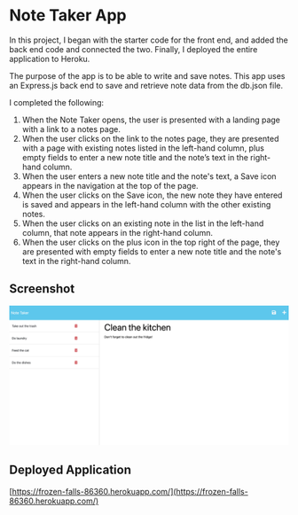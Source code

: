 # Note Taker App

In this project, I began with the starter code for the front end, and added the back end code and connected the two. Finally, I deployed the entire application to Heroku.

The purpose of the app is to be able to write and save notes. This app uses an Express.js back end to save and retrieve note data from the db.json file.

I completed the following:

1. When the Note Taker opens, the user is presented with a landing page with a link to a notes page.
2. When the user clicks on the link to the notes page, they are presented with a page with existing notes listed in the left-hand column, plus empty fields to enter a new note title and the note’s text in the right-hand column.
3. When the user enters a new note title and the note's text, a Save icon appears in the navigation at the top of the page.
4. When the user clicks on the Save icon, the new note they have entered is saved and appears in the left-hand column with the other existing notes.
5. When the user clicks on an existing note in the list in the left-hand column, that note appears in the right-hand column.
6. When the user clicks on the plus icon in the top right of the page, they are presented with empty fields to enter a new note title and the note's text in the right-hand column.

## Screenshot

<img src="./images/note-taker-screenshot.png" alt="note taker screenshot">

## Deployed Application

[https://frozen-falls-86360.herokuapp.com/](https://frozen-falls-86360.herokuapp.com/)
